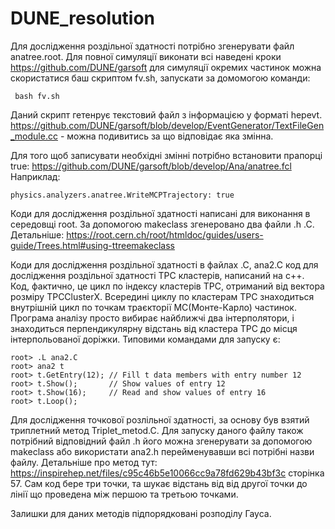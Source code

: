 # DUNE_resolution

Для дослідження роздільної здатності потрібно згенерувати файл anatree.root. Для повної симуляції виконати всі наведені кроки https://github.com/DUNE/garsoft для симуляції окремих частинок можна скористатися баш скриптом fv.sh, запускати за домомогою команди:

     bash fv.sh
 
Даний скрипт гетенрує текстовий файл з інформацією у форматі hepevt. https://github.com/DUNE/garsoft/blob/develop/EventGenerator/TextFileGen_module.cc - можна подивитись за що відповідає яка змінна.

Для того щоб записувати необхідні змінні потрібно встановити прапорці true: https://github.com/DUNE/garsoft/blob/develop/Ana/anatree.fcl
Наприклад:

    physics.analyzers.anatree.WriteMCPTrajectory: true

Коди для дослідження роздільної здатності написані для виконання в середовщі root. За допомогою makeclass згенеровано два файли .h .C. Детальніше: https://root.cern.ch/root/htmldoc/guides/users-guide/Trees.html#using-ttreemakeclass

Коди для дослідження роздільної здатності в файлах .С, ana2.C код для дослідження роздільної здатності TPC кластерів, написаний на c++. Код, фактично, це цикл по індексу кластерів TPC, отриманий від вектора розміру TPCClusterX. Всередині циклу по кластерам TPC знаходиться внутрішній цикл по точкам траєкторії МС(Монте-Карло) частинок. Програма аналізу просто вибирає найближчі два інтерполятори, і знаходиться перпендикулярну відстань від кластера TPC до місця інтерпольованої доріжки.
Типовими командами для запуску є:

    root> .L ana2.C
    root> ana2 t
    root> t.GetEntry(12); // Fill t data members with entry number 12
    root> t.Show();       // Show values of entry 12
    root> t.Show(16);     // Read and show values of entry 16
    root> t.Loop();

Для дослідження точкової розлільної здатності, за основу був взятий триплетний метод Triplet_metod.C. Для запуску даного файлу також потрібний відповідний файл .h його можна згенерувати за допомогою makeclass або використати ana2.h перейменувавши всі потрібні назви файлу. Детальніше про метод тут: https://inspirehep.net/files/c95c46b5e10066cc9a78fd629b43bf3c сторінка 57. Сам код бере три точки, та шукає відстань від від другої точки до лінії що проведена між першою та третьою точками. 

Залишки для даних методів підпорядковані розподілу Гауса. 





